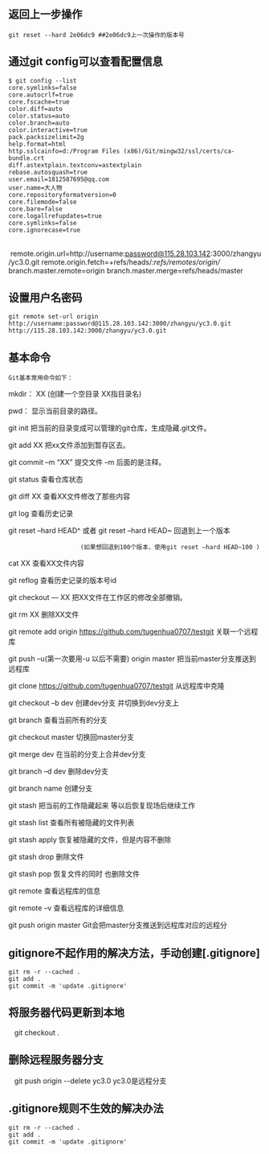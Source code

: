 ## 返回上一步操作
    git reset --hard 2e06dc9 ##2e06dc9上一次操作的版本号

## 通过git config可以查看配置信息
    $ git config --list
    core.symlinks=false
    core.autocrlf=true
    core.fscache=true
    color.diff=auto
    color.status=auto
    color.branch=auto
    color.interactive=true
    pack.packsizelimit=2g
    help.format=html
    http.sslcainfo=d:/Program Files (x86)/Git/mingw32/ssl/certs/ca-bundle.crt
    diff.astextplain.textconv=astextplain
    rebase.autosquash=true
    user.email=1812587695@qq.com
    user.name=大人物
    core.repositoryformatversion=0
    core.filemode=false
    core.bare=false
    core.logallrefupdates=true
    core.symlinks=false
    core.ignorecase=true
    remote.origin.url=http://username:password@115.28.103.142:3000/zhangyu/yc3.0.git
    remote.origin.fetch=+refs/heads/*:refs/remotes/origin/*
    branch.master.remote=origin
    branch.master.merge=refs/heads/master

## 设置用户名密码
    git remote set-url origin http://username:password@115.28.103.142:3000/zhangyu/yc3.0.git http://115.28.103.142:3000/zhangyu/yc3.0.git

## 基本命令
    Git基本常用命令如下：

   mkdir：         XX (创建一个空目录 XX指目录名)

   pwd：          显示当前目录的路径。

   git init          把当前的目录变成可以管理的git仓库，生成隐藏.git文件。

   git add XX       把xx文件添加到暂存区去。

   git commit –m “XX”  提交文件 –m 后面的是注释。

   git status        查看仓库状态

   git diff  XX      查看XX文件修改了那些内容

   git log          查看历史记录

   git reset  –hard HEAD^ 或者 git reset  –hard HEAD~ 回退到上一个版本

                        (如果想回退到100个版本，使用git reset –hard HEAD~100 )

   cat XX         查看XX文件内容

   git reflog       查看历史记录的版本号id

   git checkout — XX  把XX文件在工作区的修改全部撤销。

   git rm XX          删除XX文件

   git remote add origin https://github.com/tugenhua0707/testgit 关联一个远程库

   git push –u(第一次要用-u 以后不需要) origin master 把当前master分支推送到远程库

   git clone https://github.com/tugenhua0707/testgit  从远程库中克隆

   git checkout –b dev  创建dev分支 并切换到dev分支上

   git branch  查看当前所有的分支

   git checkout master 切换回master分支

   git merge dev    在当前的分支上合并dev分支

   git branch –d dev 删除dev分支

   git branch name  创建分支

   git stash 把当前的工作隐藏起来 等以后恢复现场后继续工作

   git stash list 查看所有被隐藏的文件列表

   git stash apply 恢复被隐藏的文件，但是内容不删除

   git stash drop 删除文件

   git stash pop 恢复文件的同时 也删除文件

   git remote 查看远程库的信息

   git remote –v 查看远程库的详细信息

   git push origin master  Git会把master分支推送到远程库对应的远程分
   
## gitignore不起作用的解决方法，手动创建[.gitignore]
    git rm -r --cached .
    git add .
    git commit -m 'update .gitignore'

## 将服务器代码更新到本地
    git checkout .
    
## 删除远程服务器分支
    git push origin --delete yc3.0  yc3.0是远程分支
    
## .gitignore规则不生效的解决办法
    git rm -r --cached .
    git add .
    git commit -m 'update .gitignore'
